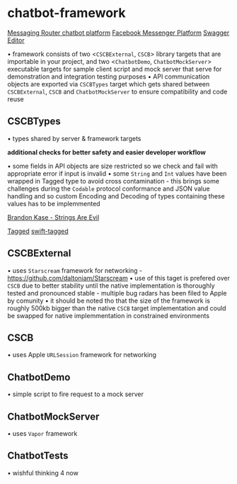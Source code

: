 # chatbot-framework

[Messaging Router chatbot platform](https://ceskasporitelna.github.io/messaging-router-docs/)
[Facebook Messenger Platform](https://developers.facebook.com/docs/messenger-platform)
[Swagger Editor](https://editor.swagger.io/)

• framework consists of two <`CSCBExternal`, `CSCB`> library targets that are importable in your project, and two <`ChatbotDemo`, `ChatbotMockServer`> executable targets for sample client script and mock server that serve for demonstration and integration testing purposes 
• API communication objects are exported via `CSCBTypes` target which gets shared between `CSCBExternal`, `CSCB` and `ChatbotMockServer` to ensure compatibility and code reuse

## CSCBTypes

• types shared by server & framework targets

**additional checks for better safety and easier developer workflow**

• some fields in API objects are size restricted so we check and fail with appropriate error if input is invalid
• some `String` and `Int` values have been wrapped in Tagged type to avoid cross contamination - this brings some challenges during the `Codable` protocol conformance and JSON value handling and so custom Encoding and Decoding of types containing these values has to be implemmented

[Brandon Kase - Strings Are Evil](https://www.youtube.com/watch?v=UTm5p96KlEc)

[Tagged](https://www.pointfree.co/episodes/ep12-tagged)
[swift-tagged](https://github.com/pointfreeco/swift-tagged)

## CSCBExternal

• uses `Starscream` framework for networking - https://github.com/daltoniam/Starscream
• use of this taget is prefered over `CSCB` due to better stability until the native implementation is thoroughly tested and pronounced stable - multiple bug radars has been filed to Apple by comunity 
• it should be noted tho that the size of the framework is roughly 500kb bigger than the native `CSCB` target implementation and could be swapped for native implemmentation in constrained environments

## CSCB

• uses Apple `URLSession` framework  for networking

## ChatbotDemo

• simple script to fire request to a mock server

## ChatbotMockServer

• uses `Vapor` framework

## ChatbotTests

• wishful thinking 4 now
